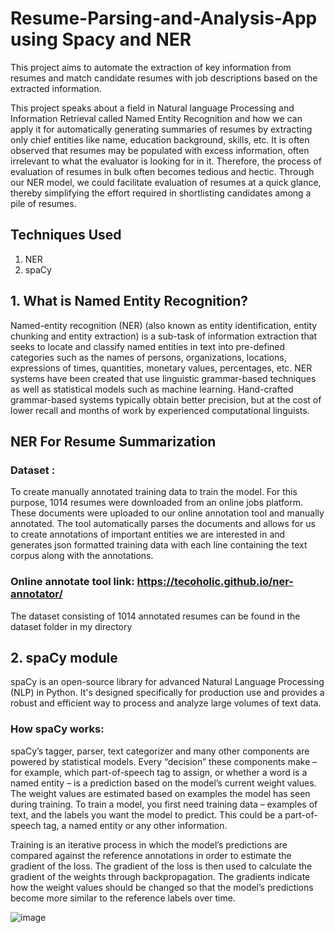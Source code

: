 # Resume-Parsing-and-Analysis-App using Spacy and NER

This project aims to automate the extraction of key information from resumes and match candidate resumes with job descriptions based on the extracted information.

This project speaks about a field in Natural language Processing and Information Retrieval called Named Entity Recognition and how we can apply it for automatically generating summaries of resumes by extracting only chief entities like name, education background, skills, etc.
It is often observed that resumes may be populated with excess information, often irrelevant to what the evaluator is looking for in it. Therefore, the process of evaluation of resumes in bulk often becomes tedious and hectic. Through our NER model, we could facilitate evaluation of resumes at a quick glance, thereby simplifying the effort required in shortlisting candidates among a pile of resumes.

## Techniques Used
1. NER
2. spaCy
   
## 1. What is Named Entity Recognition?

Named-entity recognition (NER) (also known as entity identification, entity chunking and entity extraction) is a sub-task of information extraction that seeks to locate and classify named entities in text into pre-defined categories such as the names of persons, organizations, locations, expressions of times, quantities, monetary values, percentages, etc. NER systems have been created that use linguistic grammar-based techniques as well as statistical models such as machine learning. Hand-crafted grammar-based systems typically obtain better precision, but at the cost of lower recall and months of work by experienced computational linguists.

## NER For Resume Summarization

### Dataset :

To create manually annotated training data to train the model. For this purpose, 1014 resumes were downloaded from an online jobs platform. These documents were uploaded to our online annotation tool and manually annotated.
The tool automatically parses the documents and allows for us to create annotations of important entities we are interested in and generates json formatted training data with each line containing the text corpus along with the annotations.

### Online annotate tool link: https://tecoholic.github.io/ner-annotator/

The dataset consisting of 1014 annotated resumes can be found in the dataset folder in my directory 

## 2. spaCy module

spaCy is an open-source library for advanced Natural Language Processing (NLP) in Python. It's designed specifically for production use and provides a robust and efficient way to process and analyze large volumes of text data.

### How spaCy works:
spaCy’s tagger, parser, text categorizer and many other components are powered by statistical models. Every “decision” these components make – for example, which part-of-speech tag to assign, or whether a word is a named entity – is a prediction based on the model’s current weight values. The weight values are estimated based on examples the model has seen during training. To train a model, you first need training data – examples of text, and the labels you want the model to predict. This could be a part-of-speech tag, a named entity or any other information.

Training is an iterative process in which the model’s predictions are compared against the reference annotations in order to estimate the gradient of the loss. The gradient of the loss is then used to calculate the gradient of the weights through backpropagation. The gradients indicate how the weight values should be changed so that the model’s predictions become more similar to the reference labels over time.

![image](https://github.com/Pacchu04/Resume-Parsing-and-Analysis-App/assets/92878457/8187c55e-5e5c-4e81-919b-8438de67630d)
